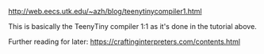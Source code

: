 http://web.eecs.utk.edu/~azh/blog/teenytinycompiler1.html

This is basically the TeenyTiny compiler 1:1 as it's done in the tutorial above.

Further reading for later: https://craftinginterpreters.com/contents.html
